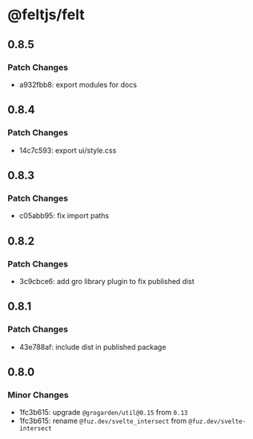 # @feltjs/felt

## 0.8.5

### Patch Changes

- a932fbb8: export modules for docs

## 0.8.4

### Patch Changes

- 14c7c593: export ui/style.css

## 0.8.3

### Patch Changes

- c05abb95: fix import paths

## 0.8.2

### Patch Changes

- 3c9cbce6: add gro library plugin to fix published dist

## 0.8.1

### Patch Changes

- 43e788af: include dist in published package

## 0.8.0

### Minor Changes

- 1fc3b615: upgrade `@grogarden/util@0.15` from `0.13`
- 1fc3b615: rename `@fuz.dev/svelte_intersect` from `@fuz.dev/svelte-intersect`
